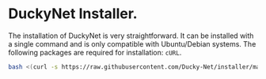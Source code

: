 # DuckyNet Installer.

The installation of DuckyNet is very straightforward. It can be installed with a single command and is only compatible with Ubuntu/Debian systems. The following packages are required for installation: `cURL`.
```bash
bash <(curl -s https://raw.githubusercontent.com/Ducky-Net/installer/main/install.sh)
```
